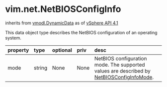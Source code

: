 vim.net.NetBIOSConfigInfo
=========================
inherits from [vmodl.DynamicData](docs/vmodl.DynamicData.md)
as of [vSphere API 4.1](vim.version.md#vim.version.version6)


This data object type describes the NetBIOS configuration of   an operating system.

| property | type | optional | priv | desc |
|:---------|:-----|:---------|:-----|:-----|
| mode | string | None | None | NetBIOS configuration mode. The supported values are described by  <a href="vim.net.NetBIOSConfigInfo.Mode.md">NetBIOSConfigInfoMode</a>. |


